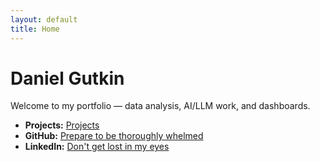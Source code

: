 ```yaml
---
layout: default
title: Home
---
```


# Daniel Gutkin
Welcome to my portfolio — data analysis, AI/LLM work, and dashboards.

- **Projects:** [Projects](/projects/)
- **GitHub:** [Prepare to be thoroughly whelmed](https://github.com/dangkin/)
- **LinkedIn:** [Don't get lost in my eyes](https://www.linkedin.com/in/danielgutkin)
